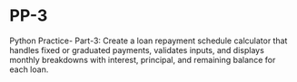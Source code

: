 # PP-3
Python Practice- Part-3: Create a loan repayment schedule calculator that handles fixed or graduated payments, validates inputs, and displays monthly breakdowns with interest, principal, and remaining balance for each loan.







